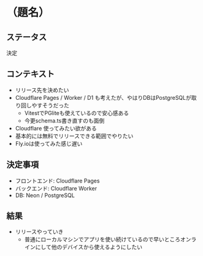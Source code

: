 # （題名）

## ステータス

決定

## コンテキスト

- リリース先を決めたい
- Cloudflare Pages / Worker / D1 も考えたが、やはりDBはPostgreSQLが取り回しやすそうだった
  - VitestでPGliteも使えているので安心感ある
  - 今更schema.ts書き直すのも面倒
- Cloudflare 使ってみたい欲がある
- 基本的には無料でリリースできる範囲でやりたい
- Fly.ioは使ってみた感じ遅い

## 決定事項

- フロントエンド: Cloudflare Pages
- バックエンド: Cloudflare Worker
- DB: Neon / PostgreSQL

## 結果

- リリースやっていき
  - 普通にローカルマシンでアプリを使い続けているので早いところオンラインにして他のデバイスから使えるようにしたい
